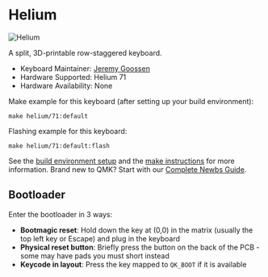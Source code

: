 # Helium

![Helium](https://i.imgur.com/wjOBlxM.png)

A split, 3D-printable row-staggered keyboard.

* Keyboard Maintainer: [Jeremy Goossen](https://github.com/jgoossen851)
* Hardware Supported: Helium 71
* Hardware Availability: None

Make example for this keyboard (after setting up your build environment):

    make helium/71:default

Flashing example for this keyboard:

    make helium/71:default:flash

See the [build environment setup](https://docs.qmk.fm/#/getting_started_build_tools) and the [make instructions](https://docs.qmk.fm/#/getting_started_make_guide) for more information. Brand new to QMK? Start with our [Complete Newbs Guide](https://docs.qmk.fm/#/newbs).

## Bootloader

Enter the bootloader in 3 ways:

* **Bootmagic reset**: Hold down the key at (0,0) in the matrix (usually the top left key or Escape) and plug in the keyboard
* **Physical reset button**: Briefly press the button on the back of the PCB - some may have pads you must short instead
* **Keycode in layout**: Press the key mapped to `QK_BOOT` if it is available
